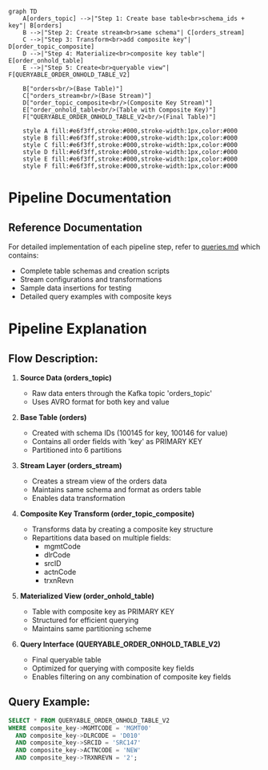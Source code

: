 ```mermaid
graph TD
    A[orders_topic] -->|"Step 1: Create base table<br>schema_ids + key"| B[orders]
    B -->|"Step 2: Create stream<br>same schema"| C[orders_stream]
    C -->|"Step 3: Transform<br>add composite key"| D[order_topic_composite]
    D -->|"Step 4: Materialize<br>composite key table"| E[order_onhold_table]
    E -->|"Step 5: Create<br>queryable view"| F[QUERYABLE_ORDER_ONHOLD_TABLE_V2]
    
    B["orders<br/>(Base Table)"]
    C["orders_stream<br/>(Base Stream)"]
    D["order_topic_composite<br/>(Composite Key Stream)"]
    E["order_onhold_table<br/>(Table with Composite Key)"]
    F["QUERYABLE_ORDER_ONHOLD_TABLE_V2<br/>(Final Table)"]

    style A fill:#e6f3ff,stroke:#000,stroke-width:1px,color:#000
    style B fill:#e6f3ff,stroke:#000,stroke-width:1px,color:#000
    style C fill:#e6f3ff,stroke:#000,stroke-width:1px,color:#000
    style D fill:#e6f3ff,stroke:#000,stroke-width:1px,color:#000
    style E fill:#e6f3ff,stroke:#000,stroke-width:1px,color:#000
    style F fill:#e6f3ff,stroke:#000,stroke-width:1px,color:#000
```

# Pipeline Documentation

## Reference Documentation
For detailed implementation of each pipeline step, refer to [queries.md](queries.md) which contains:
- Complete table schemas and creation scripts
- Stream configurations and transformations
- Sample data insertions for testing
- Detailed query examples with composite keys

# Pipeline Explanation

## Flow Description:

1. **Source Data (orders_topic)**
   - Raw data enters through the Kafka topic 'orders_topic'
   - Uses AVRO format for both key and value

2. **Base Table (orders)**
   - Created with schema IDs (100145 for key, 100146 for value)
   - Contains all order fields with 'key' as PRIMARY KEY
   - Partitioned into 6 partitions

3. **Stream Layer (orders_stream)**
   - Creates a stream view of the orders data
   - Maintains same schema and format as orders table
   - Enables data transformation

4. **Composite Key Transform (order_topic_composite)**
   - Transforms data by creating a composite key structure
   - Repartitions data based on multiple fields:
     - mgmtCode
     - dlrCode
     - srcID
     - actnCode
     - trxnRevn

5. **Materialized View (order_onhold_table)**
   - Table with composite key as PRIMARY KEY
   - Structured for efficient querying
   - Maintains same partitioning scheme

6. **Query Interface (QUERYABLE_ORDER_ONHOLD_TABLE_V2)**
   - Final queryable table
   - Optimized for querying with composite key fields
   - Enables filtering on any combination of composite key fields

## Query Example:
```sql
SELECT * FROM QUERYABLE_ORDER_ONHOLD_TABLE_V2 
WHERE composite_key->MGMTCODE = 'MGMT00'
  AND composite_key->DLRCODE = 'D010'
  AND composite_key->SRCID = 'SRC147'
  AND composite_key->ACTNCODE = 'NEW'
  AND composite_key->TRXNREVN = '2';
```

